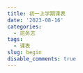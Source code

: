 ```yaml
---
title: 初一上学期课表
date: '2023-08-16'
categories:
  - 班务志
tags:
  - 课表
slug: begin
disable_comments: true
---
```




